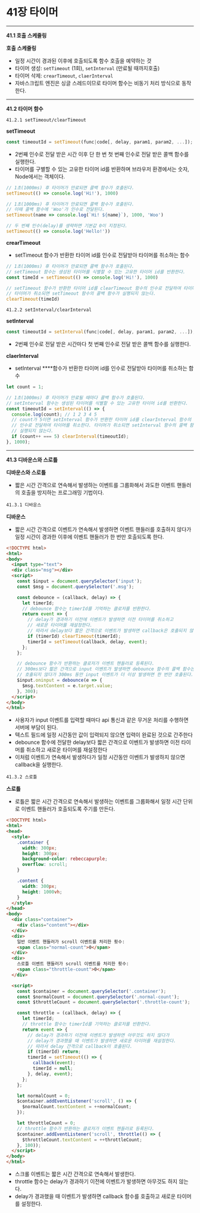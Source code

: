 # 41장 타이머

---

**41.1 호출 스케줄링**

**호출 스케줄링**

- 일정 시간이 경과된 이후에 호출되도록 함수 호출을 예약하는 것
- 타이머 생성: `setTimeout` (1회), `setInterval` (만료될 때까지호출)
- 타이머 삭제: `crearTimeout`, `claerInterval`
- 자바스크립트 엔진은 싱글 스레드이므로 타이머 함수는 비동기 처리 방식으로 동작한다.

---

**41.2 타이머  함수**

`41.2.1 setTimeout/clearTimeout`

**setTimeout** 

```jsx
const timeoutId = setTimeout(func|code[, delay, param1, param2, ...]);
```

- 2번째 인수로 전달 받은 시간 이후 단 한 번 첫 번째 인수로 전달 받은 콜백 함수를 실행한다.
- 타이머를 구별할 수 있는 고유한 타이머 id를 반환하며 브라우저 환경에서는 숫자, Node에서는 객체이다.

```jsx
// 1초(1000ms) 후 타이머가 만료되면 콜백 함수가 호출된다.
setTimeout(() => console.log('Hi!'), 1000)

// 1초(1000ms) 후 타이머가 만료되면 콜백 함수가 호출된다.
// 이때 콜백 함수에 'Woo'가 인수로 전달된다.
setTimeout(name => console.log(`Hi! ${name}`), 1000, 'Woo')

// 두 번째 인수(delay)를 생략하면 기본값 0이 지정된다.
setTimeout(() => console.log('Hello!'))
```

**crearTimeout**

- setTimeout 함수가 반환한 타이머 id를 인수로 전달받아 타이머를  취소하는 함수

```jsx
// 1초(1000ms) 후 타이머가 만료되면 콜백 함수가 호출된다.
// setTimeout 함수는 생성된 타이머를 식별할 수 있는 고유한 타이머 id를 반환한다.
const timeId = setTimeout(() => console.log('Hi!'), 1000)

// setTimeout 함수가 반환한 타이머 id를 clearTimeout 함수의 인수로 전달하여 타이머를 취소한다.
// 타이머가 취소되면 setTimeout 함수의 콜백 함수가 실행되지 않는다.
clearTimeout(timeId)
```

`41.2.2 setInterval/clearInterval`

**setInterval**

```jsx
const timeoutId = setInterval(func|code[, delay, param1, param2, ...]);
```

- 2번째 인수로 전달 받은 시간마다 첫 번째 인수로 전달 받은 콜백 함수를 실행한다.

**claerInterval**

- setInterval ****함수가 반환한 타이머 id를 인수로 전달받아 타이머를  취소하는 함수

```jsx
let count = 1;

// 1초(1000ms) 후 타이머가 만료될 때마다 콜백 함수가 호출된다.
// setInterval 함수는 생성된 타이머를 식별할 수 있는 고유한 타이머 id를 반환한다.
const timeoutId = setInterval(() => {
  console.log(count); // 1 2 3 4 5
  // count가 5이면 setInterval 함수가 반환한 타이머 id를 clearInterval 함수의
  // 인수로 전달하여 타이머를 취소한다. 타이머가 취소되면 setInterval 함수의 콜백 함수가
  // 실행되지 않는다.
  if (count++ === 5) clearInterval(timeoutId);
}, 1000);
```

---

**41.3 디바운스와 스로틀**

**디바운스와 스로틀**

- 짧은 시간 간격으로 연속해서 발생하는 이벤트를 그룹화해서 과도한 이벤트 핸들러의 호출을 방지하는 프로그래밍 기법이다.

`41.3.1 디바운스`

**디바운스**

- 짧은 시간 간격으로 이벤트가 연속해서 발생하면 이벤트 핸들러를 호출하지 않다가 일정 시간이 경과한 이후에 이벤트 핸들러가 한 번만 호출되도록 한다.

```html
<!DOCTYPE html>
<html>
<body>
  <input type="text">
  <div class="msg"></div>
  <script>
    const $input = document.querySelector('input');
    const $msg = document.querySelector('.msg');

    const debounce = (callback, delay) => {
      let timerId;
      // debounce 함수는 timerId를 기억하는 클로저를 반환한다.
      return event => {
        // delay가 경과하기 이전에 이벤트가 발생하면 이전 타이머를 취소하고
        // 새로운 타이머를 재설정한다.
        // 따라서 delay보다 짧은 간격으로 이벤트가 발생하면 callback은 호출되지 않는다.
        if (timerId) clearTimeout(timerId);
        timerId = setTimeout(callback, delay, event);
      };
    };

    // debounce 함수가 반환하는 클로저가 이벤트 핸들러로 등록된다.
    // 300ms보다 짧은 간격으로 input 이벤트가 발생하면 debounce 함수의 콜백 함수는
    // 호출되지 않다가 300ms 동안 input 이벤트가 더 이상 발생하면 한 번만 호출된다.
    $input.oninput = debounce(e => {
      $msg.textContent = e.target.value;
    }, 300);
  </script>
</body>
</html>
```

- 사용자가 input 이벤트를 입력할 때마다 api 통신과 같은 무거운 처리를 수행하면 서버에 부담이 된다.
- 텍스트 필드에 일정 시간동안 값이 입력되지 않으면 입력이 완료된 것으로 간주한다
- debounce 함수에 전달한 delay보다 짧은 간격으로 이벤트가 발생하면 이전 타이머를 취소하고 새로운 타이머를 재설정한다
- 이처럼 이벤트가 연속해서 발생하다가 일정 시간동안 이벤트가 발생하지 않으면 callback을 실행한다.

`41.3.2 스로틀`

**스로틀**

- 로틀은 짧은 시간 간격으로 연속해서 발생하는 이벤트를 그룹화해서 일정 시간 단위로 이벤트 핸들러가 호출되도록 주기를 만든다.

```html
<!DOCTYPE html>
<html>
<head>
  <style>
    .container {
      width: 300px;
      height: 300px;
      background-color: rebeccapurple;
      overflow: scroll;
    }

    .content {
      width: 300px;
      height: 1000vh;
    }
  </style>
</head>
<body>
  <div class="container">
    <div class="content"></div>
  </div>
  <div>
    일반 이벤트 핸들러가 scroll 이벤트를 처리한 횟수:
    <span class="normal-count">0</span>
  </div>
  <div>
    스로틀 이벤트 핸들러가 scroll 이벤트를 처리한 횟수:
    <span class="throttle-count">0</span>
  </div>

  <script>
    const $container = document.querySelector('.container');
    const $normalCount = document.querySelector('.normal-count');
    const $throttleCount = document.querySelector('.throttle-count');

    const throttle = (callback, delay) => {
      let timerId;
      // throttle 함수는 timerId를 기억하는 클로저를 반환한다.
      return event => {
        // delay가 경과하기 이전에 이벤트가 발생하면 아무것도 하지 않다가
        // delay가 경과했을 때 이벤트가 발생하면 새로운 타이머를 재설정한다.
        // 따라서 delay 간격으로 callback이 호출된다.
        if (timerId) return;
        timerId = setTimeout(() => {
          callback(event);
          timerId = null;
        }, delay, event);
      };
    };

    let normalCount = 0;
    $container.addEventListener('scroll', () => {
      $normalCount.textContent = ++normalCount;
    });

    let throttleCount = 0;
    // throttle 함수가 반환하는 클로저가 이벤트 핸들러로 등록된다.
    $container.addEventListener('scroll', throttle(() => {
      $throttleCount.textContent = ++throttleCount;
    }, 100));
  </script>
</body>
</html>
```

- 스크롤 이벤트는 짧은 시간 간격으로 연속해서 발생한다.
- throttle 함수는 delay가 경과하기 이전에 이벤트가 발생하면 아무것도 하지 않는다.
- delay가 경과했을 때 이벤트가 발생하면 callback 함수를 호출하고 새로운 타이머를 설정한다.
